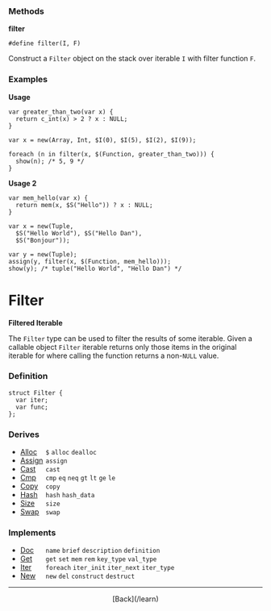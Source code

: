   <div class="row">
  <div class="col-xs-6 col-md-6">

### Methods

__filter__

    #define filter(I, F)

Construct a `Filter` object on the stack over iterable `I` with filter function `F`.

### Examples

__Usage__

    var greater_than_two(var x) {
      return c_int(x) > 2 ? x : NULL;
    }
    
    var x = new(Array, Int, $I(0), $I(5), $I(2), $I(9));
    
    foreach (n in filter(x, $(Function, greater_than_two))) {
      show(n); /* 5, 9 */
    }
    

__Usage 2__

    var mem_hello(var x) {
      return mem(x, $S("Hello")) ? x : NULL;
    }
    
    var x = new(Tuple, 
      $S("Hello World"), $S("Hello Dan"), 
      $S("Bonjour"));
    
    var y = new(Tuple);
    assign(y, filter(x, $(Function, mem_hello)));
    show(y); /* tuple("Hello World", "Hello Dan") */
    



  </div>
  <div class="col-xs-6 col-md-6">

# Filter
__Filtered Iterable__

The `Filter` type can be used to filter the results of some iterable. Given a callable object `Filter` iterable returns only those items in the original iterable for where calling the function returns a non-`NULL` value.

### Definition

    struct Filter {
      var iter;
      var func;
    };
    

### Derives

* <span style="width:50px; float:left;">[Alloc](/learn/alloc)</span>`$` `alloc` `dealloc` 
* <span style="width:50px; float:left;">[Assign](/learn/assign)</span>`assign` 
* <span style="width:50px; float:left;">[Cast](/learn/cast)</span>`cast` 
* <span style="width:50px; float:left;">[Cmp](/learn/cmp)</span>`cmp` `eq` `neq` `gt` `lt` `ge` `le` 
* <span style="width:50px; float:left;">[Copy](/learn/copy)</span>`copy` 
* <span style="width:50px; float:left;">[Hash](/learn/hash)</span>`hash` `hash_data` 
* <span style="width:50px; float:left;">[Size](/learn/size)</span>`size` 
* <span style="width:50px; float:left;">[Swap](/learn/swap)</span>`swap` 
### Implements

* <span style="width:50px; float:left;">[Doc](/learn/doc)</span>`name` `brief` `description` `definition` 
* <span style="width:50px; float:left;">[Get](/learn/get)</span>`get` `set` `mem` `rem` `key_type` `val_type` 
* <span style="width:50px; float:left;">[Iter](/learn/iter)</span>`foreach` `iter_init` `iter_next` `iter_type` 
* <span style="width:50px; float:left;">[New](/learn/new)</span>`new` `del` `construct` `destruct` 

* * *

  <p style="text-align:center;">
[Back](/learn)
  </p>

  </div>
  </div>
